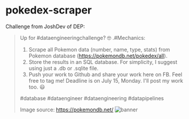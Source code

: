 # pokedex-scraper


Challenge from JoshDev of DEP:
>Up for #dataengineeringchallenge? 🤓
.#Mechanics:
>1. Scrape all Pokemon data (number, name, type, stats) from Pokemon database (https://pokemondb.net/pokedex/all).
>2. Store the results in an SQL database. For simplicity, I suggest using just a .db or .sqlite file. 
>3. Push your work to Github and share your work here on FB. Feel free to tag me!
>Deadline is on July 15, Monday. I'll post my work too. 😃 
>
>#database #dataengineer #dataengineering #datapipelines
>
>Image source: https://pokemondb.net/
>![banner](https://img.pokemondb.net/design/avif/header-lg.avif)


